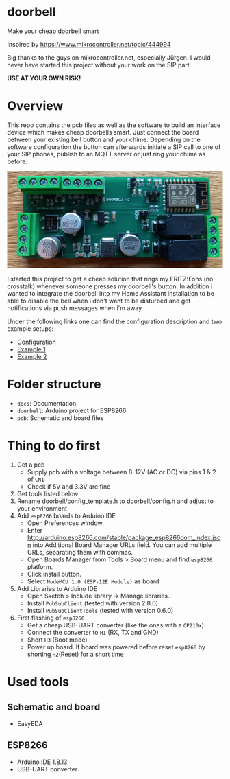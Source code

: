 # doorbell
Make your cheap doorbell smart

Inspired by https://www.mikrocontroller.net/topic/444994

Big thanks to the guys on mikrocontroller.net, especially Jürgen. I would never have started this project without your work on the SIP part.

**USE AT YOUR OWN RISK!**

# Overview

This repo contains the pcb files as well as the software to build an interface device which makes cheap doorbells smart. Just connect the board between your existing bell button and your chime. Depending on the software configuration the button can afterwards initiate a SIP call to one of your SIP phones, publish to an MQTT server or just ring your chime as before.

<p align="center">
    <img src="docs/pcb.png?raw=true">
</p>

I started this project to get a cheap solution that rings my FRITZ!Fons (no crosstalk) whenever someone presses my doorbell's button. In addition i wanted to integrate the doorbell into my Home Assistant installation to be able to disable the bell when i don't want to be disturbed and get notifications via push messages when i'm away.

Under the following links one can find the configuration description and two example setups:
* [Configuration](docs/configuration.md)
* [Example 1](docs/example1.md)
* [Example 2](docs/example2.md)

# Folder structure

* `docs`: Documentation
* `doorbell`: Arduino project for ESP8266
* `pcb`: Schematic and board files

# Thing to do first

1. Get a pcb
    * Supply pcb with a voltage between 8-12V (AC or DC) via pins 1 & 2 of `CN1`
    * Check if 5V and 3.3V are fine
1. Get tools listed below
1. Rename doorbell/config_template.h to doorbell/config.h and adjust to your environment
1. Add `esp8266` boards to Arduino IDE
    * Open Preferences window
    * Enter http://arduino.esp8266.com/stable/package_esp8266com_index.json into Additional Board Manager URLs field. You can add multiple URLs, separating them with commas.
    * Open Boards Manager from Tools > Board menu and find `esp8266` platform.
    * Click install button.
    * Select `NodeMCU 1.0 (ESP-12E Module)` as board
1. Add Libraries to Arduino IDE
    * Open Sketch > Include library -> Manage libraries...
    * Install `PubSubClient` (tested with version 2.8.0)
    * Install `PubSubClientTools` (tested with version 0.6.0)
1. First flashing of `esp8266`
    * Get a cheap USB-UART converter (like the ones with a `CP210x`)
    * Connect the converter to `H1` (RX, TX and GND)
    * Short `H3` (Boot mode)
    * Power up board. If board was powered before reset `esp8266` by shorting `H2`(Reset) for a short time

# Used tools

## Schematic and board
* EasyEDA

## ESP8266
* Arduino IDE 1.8.13
* USB-UART converter
